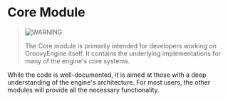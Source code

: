 # Core Module

> ![WARNING](https://img.shields.io/badge/WARNING-yellow?style=for-the-badge)
>
> The Core module is primarily intended for developers working on GroovyEngine itself. It contains the underlying implementations for many of the engine's core systems.

While the code is well-documented, it is aimed at those with a deep understanding of the engine's architecture. For most users, the other modules will provide all the necessary functionality.
